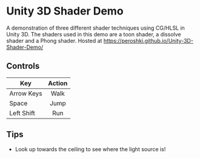 # Unity 3D Shader Demo

A demonstration of three different shader techniques using CG/HLSL in Unity 3D. The shaders used in this demo are a toon shader, a dissolve shader and a Phong shader. Hosted at https://peroshki.github.io/Unity-3D-Shader-Demo/

## Controls
| Key        | Action           |
| ------------- |:-------------:|
| Arrow Keys      | Walk |
| Space      | Jump      |
| Left Shift | Run      |

## Tips
* Look up towards the ceiling to see where the light source is!
